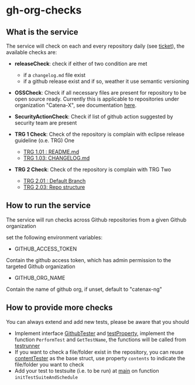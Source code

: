 # gh-org-checks

## What is the service

The service will check on each and every repository daily (see [ticket](https://jira.catena-x.net/browse/A1ODT-504)), the available checks are:


- **releaseCheck**:
  check if either of two condition are met
    - if a `changelog.md` file exist
    - if a github release exist and if so, weather it use semantic versioning


- **OSSCheck**: Check if all necessary files are present for repository to be open source ready. Currently this is 
  applicable to repositories under organization "Catena-X", see documentation [here](https://github.com/catenax-ng/foss-example).

- **SecurityActionCheck**: Check if list of github action suggested by security team are present

- **TRG 1 Check**: Check of the repository is complain with eclipse release guideline (o.e. TRG) One
  - [TRG 1.01 : README.md](https://eclipse-tractusx.github.io/docs/release/trg-1/trg-1-1)
  - [TRG 1.03: CHANGELOG.md](https://eclipse-tractusx.github.io/docs/release/trg-1/trg-1-3)

- **TRG 2 Check**: Check of the repository is complain with TRG Two
  - [TRG 2.01 : Default Branch](https://eclipse-tractusx.github.io/docs/release/trg-2/trg-2-1)
  - [TRG 2.03: Repo structure](https://eclipse-tractusx.github.io/docs/release/trg-2/trg-2-3)


## How to run the service
The service will run checks across Github repositories from a given Github organization

set the following environment variables:

- GITHUB_ACCESS_TOKEN
  
Contain the github access token, which has admin permission to the targeted Github organization

- GITHUB_ORG_NAME 

Contain the name of github org, if unset, default to "catenax-ng"


## How to provide more checks

You can always extend and add new tests, please be aware that you should

- Implement interface [GithubTester](pkg/testers/githubTester.go) and [testProperty](pkg/testers/testProperty.go), implement the function `PerformTest` and `GetTestName`, the functions will be called from [testrunner](pkg/testrunner/testRunner.go)
- If you want to check a file/folder exist in the repository, you can reuse [contentTester](pkg/testers/contentTester.go) as the base struct, use property `contents` to indicate the file/folder you want to check
- Add your test to testsuite (i.e. to be run) at [main](main.go) on function `initTestSuiteAndSchedule`
